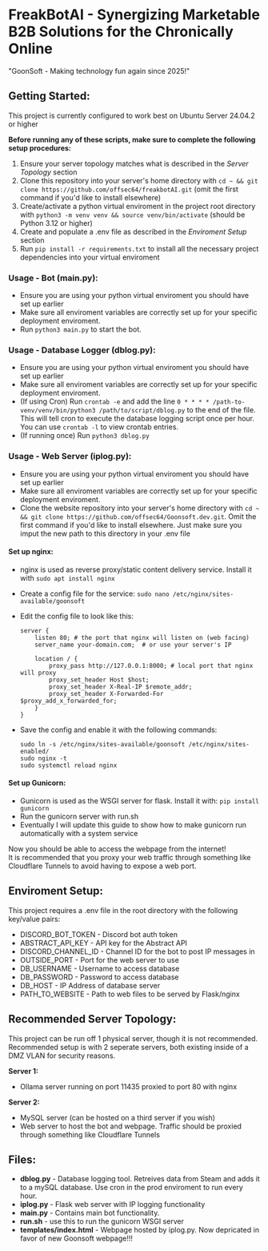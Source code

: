 # FreakBotAI - Synergizing Marketable B2B Solutions for the Chronically Online

"GoonSoft - Making technology fun again since 2025!"

## Getting Started:
This project is currently configured to work best on Ubuntu Server 24.04.2 or higher 

**Before running any of these scripts, make sure to complete the following setup procedures:**
1. Ensure your server topology matches what is described in the *Server Topology* section
2. Clone this repository into your server's home directory with `cd ~ && git clone https://github.com/offsec64/freakbotAI.git` (omit the first command if you'd like to install elsewhere)
3. Create/activate a python virtual enviroment in the project root directory with `python3 -m venv venv && source venv/bin/activate` (should be Python 3.12 or higher)
4. Create and populate a .env file as described in the *Enviroment Setup* section
5. Run `pip install -r requirements.txt` to install all the necessary project dependencies into your virtual enviroment
   
### Usage - Bot (main.py):  
- Ensure you are using your python virtual enviroment you should have set up earlier
- Make sure all enviroment variables are correctly set up for your specific deployment enviroment.
- Run `python3 main.py` to start the bot.

### Usage - Database Logger (dblog.py):
- Ensure you are using your python virtual enviroment you should have set up earlier
- Make sure all enviroment variables are correctly set up for your specific deployment enviroment.
- (If using Cron) Run `crontab -e` and add the line `0 * * * * /path-to-venv/venv/bin/python3 /path/to/script/dblog.py` to the end of the file. This will tell cron to execute the database logging script once per hour. You can use `crontab -l` to view crontab entries.
- (If running once) Run `python3 dblog.py` 

### Usage - Web Server (iplog.py):

- Ensure you are using your python virtual enviroment you should have set up earlier
- Make sure all enviroment variables are correctly set up for your specific deployment enviroment.
- Clone the website repository into your server's home directory with `cd ~ && git clone https://github.com/offsec64/Goonsoft.dev.git`. Omit the first command if you'd like to install elsewhere. Just make sure you imput the new path to this directory in your .env file

#### Set up nginx:
   - nginx is used as reverse proxy/static content delivery service. Install it with `sudo apt install nginx`
   - Create a config file for the service: `sudo nano /etc/nginx/sites-available/goonsoft`
   - Edit the config file to look like this:
      
      ```
      server {
          listen 80; # the port that nginx will listen on (web facing)
          server_name your-domain.com;  # or use your server's IP
      
          location / {
              proxy_pass http://127.0.0.1:8000; # local port that nginx will proxy
              proxy_set_header Host $host;
              proxy_set_header X-Real-IP $remote_addr;
              proxy_set_header X-Forwarded-For $proxy_add_x_forwarded_for;
          }
      }
      ```
      
   - Save the config and enable it with the following commands:
       
      ```
      sudo ln -s /etc/nginx/sites-available/goonsoft /etc/nginx/sites-enabled/
      sudo nginx -t
      sudo systemctl reload nginx
      ```
         
#### Set up Gunicorn:
   - Gunicorn is used as the WSGI server for flask. Install it with: `pip install gunicorn`
   - Run the gunicorn server with run.sh
   - Eventually I will update this guide to show how to make gunicorn run automatically with a system service

Now you should be able to access the webpage from the internet!  
It is recommended that you proxy your web traffic through something like Cloudflare Tunnels to avoid having to expose a web port.

## Enviroment Setup:
This project requires a .env file in the root directory with the following key/value pairs:  

- DISCORD_BOT_TOKEN - Discord bot auth token  
- ABSTRACT_API_KEY - API key for the Abstract API  
- DISCORD_CHANNEL_ID - Channel ID for the bot to post IP messages in  
- OUTSIDE_PORT - Port for the web server to use 
- DB_USERNAME - Username to access database  
- DB_PASSWORD - Password to access database
- DB_HOST - IP Address of database server  
- PATH_TO_WEBSITE - Path to web files to be served by Flask/nginx

## Recommended Server Topology:

This project can be run off 1 physical server, though it is not recommended. Recommended setup is with 2 seperate servers, both existing inside of a DMZ VLAN for security reasons.

**Server 1:** 
- Ollama server running on port 11435 proxied to port 80 with nginx

**Server 2:**
- MySQL server (can be hosted on a third server if you wish)
- Web server to host the bot and webpage. Traffic should be proxied through something like Cloudflare Tunnels

## Files:  
- **dblog.py** - Database logging tool. Retreives data from Steam and adds it to a mySQL database. Use cron in the prod enviroment to run every hour.
- **iplog.py** - Flask web server with IP logging functionality
- **main.py** - Contains main bot functionality.
- **run.sh** - use this to run the gunicorn WSGI server
- **templates/index.html** - Webpage hosted by iplog.py. Now depricated in favor of new Goonsoft webpage!!!


